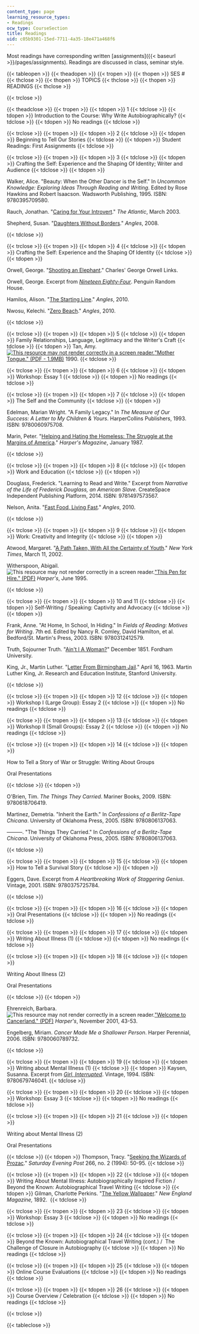 ```yaml
---
content_type: page
learning_resource_types:
- Readings
ocw_type: CourseSection
title: Readings
uid: c05b9301-15ed-7711-4a35-18e471a468f6
---
```


Most readings have corresponding written [assignments]({{< baseurl >}}/pages/assignments). Readings are discussed in class, seminar style.

{{< tableopen >}}
{{< theadopen >}}
{{< tropen >}}
{{< thopen >}}
SES #
{{< thclose >}}
{{< thopen >}}
TOPICS
{{< thclose >}}
{{< thopen >}}
READINGS
{{< thclose >}}

{{< trclose >}}

{{< theadclose >}}
{{< tropen >}}
{{< tdopen >}}
1
{{< tdclose >}}
{{< tdopen >}}
Introduction to the Course: Why Write Autobiographically?
{{< tdclose >}}
{{< tdopen >}}
No readings
{{< tdclose >}}

{{< trclose >}}
{{< tropen >}}
{{< tdopen >}}
2
{{< tdclose >}}
{{< tdopen >}}
Beginning to Tell Our Stories
{{< tdclose >}}
{{< tdopen >}}
Student Readings: First Assignments
{{< tdclose >}}

{{< trclose >}}
{{< tropen >}}
{{< tdopen >}}
3
{{< tdclose >}}
{{< tdopen >}}
Crafting the Self: Experience and the Shaping Of Identity; Writer and Audience
{{< tdclose >}}
{{< tdopen >}}


Walker, Alice. "Beauty: When the Other Dancer is the Self." In _Uncommon Knowledge: Exploring Ideas Through Reading and Writing_. Edited by Rose Hawkins and Robert Isaacson. Wadsworth Publishing, 1995. ISBN: 9780395709580.

Rauch, Jonathan. "[Caring for Your Introvert](http://www.theatlantic.com/magazine/archive/2003/03/caring-for-your-introvert/302696/)." _The Atlantic_, March 2003.

Shepherd, Susan. "[Daughters Without Borders](http://web.mit.edu/angles2008/angles_Susan_Shepherd.html)." _Angles_, 2008.


{{< tdclose >}}

{{< trclose >}}
{{< tropen >}}
{{< tdopen >}}
4
{{< tdclose >}}
{{< tdopen >}}
Crafting the Self: Experience and the Shaping Of Identity
{{< tdclose >}}
{{< tdopen >}}


Orwell, George. "[Shooting an Elephant](http://www.online-literature.com/orwell/887/)." Charles' George Orwell Links.

Orwell, George. Excerpt from [_Nineteen Eighty-Four_](https://www.penguin.co.uk/articles/2015/nineteen-eighty-four-by-george-orwell.html). Penguin Random House.

Hamilos, Alison. "[The Starting Line](http://web.mit.edu/angles/angles_Allison_Hamilos.html)." _Angles_, 2010.

Nwosu, Kelechi. "[Zero Beach](http://web.mit.edu/angles/angles_Kelechi_Nwosu.html)." _Angles_, 2010.


{{< tdclose >}}

{{< trclose >}}
{{< tropen >}}
{{< tdopen >}}
5
{{< tdclose >}}
{{< tdopen >}}
Family Relationships, Language, Legitimacy and the Writer's Craft
{{< tdclose >}}
{{< tdopen >}}
Tan, Amy. [![This resource may not render correctly in a screen reader.](/images/inacessible.gif)"Mother Tongue." (PDF - 1.9MB)](http://theessayexperiencefall2013.qwriting.qc.cuny.edu/files/2013/09/Mother-Tongue-by-Amy-Tan.pdf) 1990.
{{< tdclose >}}

{{< trclose >}}
{{< tropen >}}
{{< tdopen >}}
6
{{< tdclose >}}
{{< tdopen >}}
Workshop: Essay 1
{{< tdclose >}}
{{< tdopen >}}
No readings
{{< tdclose >}}

{{< trclose >}}
{{< tropen >}}
{{< tdopen >}}
7
{{< tdclose >}}
{{< tdopen >}}
The Self and the Community
{{< tdclose >}}
{{< tdopen >}}


Edelman, Marian Wright. "A Family Legacy." In _The Measure of Our Success: A Letter to My Children & Yours_. HarperCollins Publishers, 1993. ISBN: 9780060975708. 

Marin, Peter. "[Helping and Hating the Homeless: The Struggle at the Margins of America](http://harpers.org/archive/1987/01/helping-and-hating-the-homeless-the-struggle-at-the-margins-of-america/)." _Harper's Magazine_, January 1987.


{{< tdclose >}}

{{< trclose >}}
{{< tropen >}}
{{< tdopen >}}
8
{{< tdclose >}}
{{< tdopen >}}
Work and Education
{{< tdclose >}}
{{< tdopen >}}


Douglass, Frederick. "Learning to Read and Write." Excerpt from _Narrative of the Life of Frederick Douglass, an American Slave_. CreateSpace Independent Publishing Platform, 2014. ISBN: 9781497573567.

Nelson, Anita. "[Fast Food, Living Fast](http://web.mit.edu/angles/2010_Anita_Nelson.html)." _Angles_, 2010.


{{< tdclose >}}

{{< trclose >}}
{{< tropen >}}
{{< tdopen >}}
9
{{< tdclose >}}
{{< tdopen >}}
Work: Creativity and Integrity
{{< tdclose >}}
{{< tdopen >}}


Atwood, Margaret. "[A Path Taken, With All the Certainty of Youth](http://www.nytimes.com/2002/03/11/arts/writers-on-writing-a-path-taken-with-all-the-certainty-of-youth.html)." _New York Times_, March 11, 2002.

Witherspoon, Abigail. ![This resource may not render correctly in a screen reader.](/images/inacessible.gif)["This Pen for Hire." (PDF)](http://www.eacfaculty.org/pchidester/Eng%20102f/Plagiarism/This%20Pen%20for%20Hire.pdf) _Harper's_, June 1995.


{{< tdclose >}}

{{< trclose >}}
{{< tropen >}}
{{< tdopen >}}
10 and 11
{{< tdclose >}}
{{< tdopen >}}
Self-Writing / Speaking: Captivity and Advocacy
{{< tdclose >}}
{{< tdopen >}}


Frank, Anne. "At Home, In School, In Hiding." In _Fields of Reading: Motives for Writing_. 7th ed. Edited by Nancy R. Comley, David Hamilton, et al. Bedford/St. Martin's Press, 2003. ISBN: 9780312412579.

Truth, Sojourner Truth. "[Ain't I A Woman?](http://www.fordham.edu/halsall/mod/sojtruth-woman.asp)" December 1851. Fordham University.  

King, Jr., Martin Luther. "[Letter From Birmingham Jail](https://www.africa.upenn.edu/Articles_Gen/Letter_Birmingham.html)." April 16, 1963. Martin Luther King, Jr. Research and Education Institute, Stanford University.


{{< tdclose >}}

{{< trclose >}}
{{< tropen >}}
{{< tdopen >}}
12
{{< tdclose >}}
{{< tdopen >}}
Workshop I (Large Group): Essay 2
{{< tdclose >}}
{{< tdopen >}}
No readings
{{< tdclose >}}

{{< trclose >}}
{{< tropen >}}
{{< tdopen >}}
13
{{< tdclose >}}
{{< tdopen >}}
Workshop II (Small Groups): Essay 2
{{< tdclose >}}
{{< tdopen >}}
No readings
{{< tdclose >}}

{{< trclose >}}
{{< tropen >}}
{{< tdopen >}}
14
{{< tdclose >}}
{{< tdopen >}}


How to Tell a Story of War or Struggle: Writing About Groups

Oral Presentations


{{< tdclose >}}
{{< tdopen >}}


O'Brien, Tim. _The Things They Carried_. Mariner Books, 2009. ISBN: 9780618706419.

Martinez, Demetria. "Inherit the Earth." In _Confessions of a Berlitz-Tape Chicana_. University of Oklahoma Press, 2005. ISBN: 9780806137063.

———. "The Things They Carried." In _Confessions of a Berlitz-Tape Chicana_. University of Oklahoma Press, 2005. ISBN: 9780806137063.


{{< tdclose >}}

{{< trclose >}}
{{< tropen >}}
{{< tdopen >}}
15
{{< tdclose >}}
{{< tdopen >}}
How to Tell a Survival Story
{{< tdclose >}}
{{< tdopen >}}


Eggers, Dave. Excerpt from _A Heartbreaking Work of Staggering Genius_. Vintage, 2001. ISBN: 9780375725784.


{{< tdclose >}}

{{< trclose >}}
{{< tropen >}}
{{< tdopen >}}
16
{{< tdclose >}}
{{< tdopen >}}
Oral Presentations
{{< tdclose >}}
{{< tdopen >}}
No readings
{{< tdclose >}}

{{< trclose >}}
{{< tropen >}}
{{< tdopen >}}
17
{{< tdclose >}}
{{< tdopen >}}
Writing About Illness (1)
{{< tdclose >}}
{{< tdopen >}}
No readings
{{< tdclose >}}

{{< trclose >}}
{{< tropen >}}
{{< tdopen >}}
18
{{< tdclose >}}
{{< tdopen >}}


Writing About Illness (2)

Oral Presentations


{{< tdclose >}}
{{< tdopen >}}


Ehrenreich, Barbara. ![This resource may not render correctly in a screen reader.](/images/inacessible.gif)["Welcome to Cancerland." (PDF)](http://pinkribbonblues.org/wp-content/uploads/2010/08/Ehrenreich-2001-WelcomeToCancerland-Harpers.pdf) _Harper's_, November 2001, 43-53.

Engelberg, Miriam. _Cancer Made Me a Shallower Person_. Harper Perennial, 2006. ISBN: 9780060789732.


{{< tdclose >}}

{{< trclose >}}
{{< tropen >}}
{{< tdopen >}}
19
{{< tdclose >}}
{{< tdopen >}}
Writing about Mental Illness (1)
{{< tdclose >}}
{{< tdopen >}}
Kaysen, Susanna. Excerpt from [_Girl, Interrupted_](https://www.bookbrowse.com/excerpts/index.cfm?book_number=241). Vintage, 1994. ISBN: 9780679746041.
{{< tdclose >}}

{{< trclose >}}
{{< tropen >}}
{{< tdopen >}}
20
{{< tdclose >}}
{{< tdopen >}}
Workshop: Essay 3
{{< tdclose >}}
{{< tdopen >}}
No readings
{{< tdclose >}}

{{< trclose >}}
{{< tropen >}}
{{< tdopen >}}
21
{{< tdclose >}}
{{< tdopen >}}


Writing about Mental Illness (2)

Oral Presentations


{{< tdclose >}}
{{< tdopen >}}
Thompson, Tracy. "[Seeking the Wizards of Prozac](http://connection.ebscohost.com/c/articles/9404211704/seeking-wizards-prozac)." _Saturday Evening Post_ 266, no. 2 (1994): 50-95.
{{< tdclose >}}

{{< trclose >}}
{{< tropen >}}
{{< tdopen >}}
22
{{< tdclose >}}
{{< tdopen >}}
Writing About Mental Illness: Autobiographically Inspired Fiction / Beyond the Known: Autobiographical Travel Writing
{{< tdclose >}}
{{< tdopen >}}
Gilman, Charlotte Perkins. "[The Yellow Wallpaper](https://www.nlm.nih.gov/exhibition/theliteratureofprescription/exhibitionAssets/digitalDocs/The-Yellow-Wall-Paper.pdf)." _New England Magazine,_ 1892. 
{{< tdclose >}}

{{< trclose >}}
{{< tropen >}}
{{< tdopen >}}
23
{{< tdclose >}}
{{< tdopen >}}
Workshop: Essay 3
{{< tdclose >}}
{{< tdopen >}}
No readings
{{< tdclose >}}

{{< trclose >}}
{{< tropen >}}
{{< tdopen >}}
24
{{< tdclose >}}
{{< tdopen >}}
Beyond the Known: Autobiographical Travel Writing (cont.) /  The Challenge of Closure in Autobiography
{{< tdclose >}}
{{< tdopen >}}
No readings
{{< tdclose >}}

{{< trclose >}}
{{< tropen >}}
{{< tdopen >}}
25
{{< tdclose >}}
{{< tdopen >}}
Online Course Evaluations
{{< tdclose >}}
{{< tdopen >}}
No readings
{{< tdclose >}}

{{< trclose >}}
{{< tropen >}}
{{< tdopen >}}
26
{{< tdclose >}}
{{< tdopen >}}
Course Overview / Celebration
{{< tdclose >}}
{{< tdopen >}}
No readings
{{< tdclose >}}

{{< trclose >}}

{{< tableclose >}}